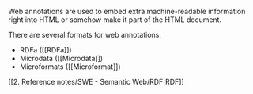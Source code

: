 Web annotations are used to embed extra machine-readable information right into HTML or somehow make it part of the HTML document.

There are several formats for web annotations:
- RDFa ([[RDFa]])
- Microdata ([[Microdata]])
- Microformats ([[Microformat]])

[[2. Reference notes/SWE - Semantic Web/RDF|RDF]]